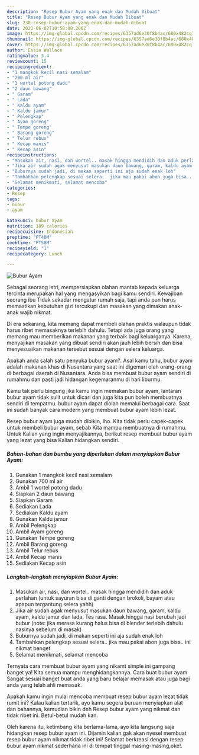 ```yaml
---
description: "Resep Bubur Ayam yang enak dan Mudah Dibuat"
title: "Resep Bubur Ayam yang enak dan Mudah Dibuat"
slug: 230-resep-bubur-ayam-yang-enak-dan-mudah-dibuat
date: 2021-06-02T10:58:08.206Z
image: https://img-global.cpcdn.com/recipes/6357ad6e30f8b4ac/680x482cq70/bubur-ayam-foto-resep-utama.jpg
thumbnail: https://img-global.cpcdn.com/recipes/6357ad6e30f8b4ac/680x482cq70/bubur-ayam-foto-resep-utama.jpg
cover: https://img-global.cpcdn.com/recipes/6357ad6e30f8b4ac/680x482cq70/bubur-ayam-foto-resep-utama.jpg
author: Essie Wallace
ratingvalue: 3.4
reviewcount: 15
recipeingredient:
- "1 mangkok kecil nasi semalam"
- "700 ml air"
- "1 wortel potong dadu"
- "2 daun bawang"
- " Garam"
- " Lada"
- " Kaldu ayam"
- " Kaldu jamur"
- " Pelengkap"
- " Ayam goreng"
- " Tempe goreng"
- " Barang goreng"
- " Telur rebus"
- " Kecap manis"
- " Kecap asin"
recipeinstructions:
- "Masukan air, nasi, dan wortel.. masak hingga mendidih dan aduk perlahan (untuk sayuran bisa di ganti dengan brokoli, bayam atau apapun tergantung selera yahh)"
- "Jika air sudah agak menyusut masukan daun bawang, garam, kaldu ayam, kaldu jamur dan lada. Tes rasa. Masak hingga nasi berubah jadi bubur (note: jika merasa kurang halus bisa di blender terlebih dahulu nasinya sebelum di masak)"
- "Buburnya sudah jadi, di makan seperti ini aja sudah enak loh"
- "Tambahkan pelengkap sesuai selera.. jika mau pakai abon juga bisa.. ini nikmat banget"
- "Selamat menikmati, selamat mencoba"
categories:
- Resep
tags:
- bubur
- ayam

katakunci: bubur ayam 
nutrition: 189 calories
recipecuisine: Indonesian
preptime: "PT40M"
cooktime: "PT58M"
recipeyield: "1"
recipecategory: Lunch

---
```



![Bubur Ayam](https://img-global.cpcdn.com/recipes/6357ad6e30f8b4ac/680x482cq70/bubur-ayam-foto-resep-utama.jpg)

Sebagai seorang istri, mempersiapkan olahan mantab kepada keluarga tercinta merupakan hal yang mengasyikan bagi kamu sendiri. Kewajiban seorang ibu Tidak sekadar mengatur rumah saja, tapi anda pun harus memastikan kebutuhan gizi tercukupi dan masakan yang dimakan anak-anak wajib nikmat.

Di era  sekarang, kita memang dapat membeli olahan praktis walaupun tidak harus ribet memasaknya terlebih dahulu. Tetapi ada juga orang yang memang mau memberikan makanan yang terbaik bagi keluarganya. Karena, menyajikan masakan yang dibuat sendiri akan jauh lebih bersih dan bisa menyesuaikan makanan tersebut sesuai dengan selera keluarga. 



Apakah anda salah satu penyuka bubur ayam?. Asal kamu tahu, bubur ayam adalah makanan khas di Nusantara yang saat ini digemari oleh orang-orang di berbagai daerah di Nusantara. Anda bisa membuat bubur ayam sendiri di rumahmu dan pasti jadi hidangan kegemaranmu di hari liburmu.

Kamu tak perlu bingung jika kamu ingin memakan bubur ayam, lantaran bubur ayam tidak sulit untuk dicari dan juga kita pun boleh membuatnya sendiri di tempatmu. bubur ayam dapat diolah memalui berbagai cara. Saat ini sudah banyak cara modern yang membuat bubur ayam lebih lezat.

Resep bubur ayam juga mudah dibikin, lho. Kita tidak perlu capek-capek untuk membeli bubur ayam, sebab Kita mampu membuatnya di rumahmu. Untuk Kalian yang ingin menyajikannya, berikut resep membuat bubur ayam yang lezat yang bisa Kalian hidangkan sendiri.

<!--inarticleads1-->

##### Bahan-bahan dan bumbu yang diperlukan dalam menyiapkan Bubur Ayam:

1. Gunakan 1 mangkok kecil nasi semalam
1. Gunakan 700 ml air
1. Ambil 1 wortel potong dadu
1. Siapkan 2 daun bawang
1. Siapkan  Garam
1. Sediakan  Lada
1. Sediakan  Kaldu ayam
1. Gunakan  Kaldu jamur
1. Ambil  Pelengkap
1. Ambil  Ayam goreng
1. Gunakan  Tempe goreng
1. Ambil  Barang goreng
1. Ambil  Telur rebus
1. Ambil  Kecap manis
1. Sediakan  Kecap asin




<!--inarticleads2-->

##### Langkah-langkah menyiapkan Bubur Ayam:

1. Masukan air, nasi, dan wortel.. masak hingga mendidih dan aduk perlahan (untuk sayuran bisa di ganti dengan brokoli, bayam atau apapun tergantung selera yahh)
1. Jika air sudah agak menyusut masukan daun bawang, garam, kaldu ayam, kaldu jamur dan lada. Tes rasa. Masak hingga nasi berubah jadi bubur (note: jika merasa kurang halus bisa di blender terlebih dahulu nasinya sebelum di masak)
1. Buburnya sudah jadi, di makan seperti ini aja sudah enak loh
1. Tambahkan pelengkap sesuai selera.. jika mau pakai abon juga bisa.. ini nikmat banget
1. Selamat menikmati, selamat mencoba




Ternyata cara membuat bubur ayam yang nikamt simple ini gampang banget ya! Kita semua mampu menghidangkannya. Cara buat bubur ayam Sangat sesuai banget buat anda yang baru belajar memasak atau juga bagi anda yang telah ahli memasak.

Apakah kamu ingin mulai mencoba membuat resep bubur ayam lezat tidak rumit ini? Kalau kalian tertarik, ayo kamu segera buruan menyiapkan alat dan bahannya, kemudian bikin deh Resep bubur ayam yang nikmat dan tidak ribet ini. Betul-betul mudah kan. 

Oleh karena itu, ketimbang kita berlama-lama, ayo kita langsung saja hidangkan resep bubur ayam ini. Dijamin kalian gak akan nyesel membuat resep bubur ayam nikmat tidak ribet ini! Selamat berkreasi dengan resep bubur ayam nikmat sederhana ini di tempat tinggal masing-masing,oke!.

